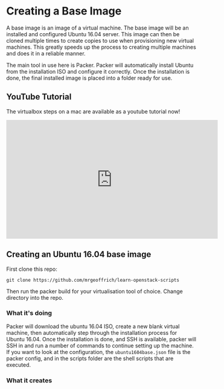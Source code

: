 # Creating a Base Image

A base image is an image of a virtual machine. The base image will be an installed and configured Ubuntu 16.04 server. This image can then be cloned multiple times to create copies to use when provisioning new virtual machines. This greatly speeds up the process to creating multiple machines and does it in a reliable manner.

The main tool in use here is Packer. Packer will automatically install Ubuntu from the installation ISO and configure it correctly. Once the installation is done, the final installed image is placed into a folder ready for use.

## YouTube Tutorial

The virtualbox steps on a mac are available as a youtube tutorial now!

<iframe width="560" height="315" src="https://www.youtube.com/embed/IDjibt2aLOQ?ecver=1" frameborder="0" allowfullscreen></iframe> <br/>

## Creating an Ubuntu 16.04 base image

First clone this repo:

```git clone https://github.com/mrgeoffrich/learn-openstack-scripts```

Then run the packer build for your virtualisation tool of choice. Change directory into the repo.

<div class="virtualbox" style="display: none">
Run: 
<code>packer build --only=virtualbox-iso ubuntu1604base.json</code>

</div>

<div class="fusion" style="display: none">
Run: 
<code>packer build --only=vmware-iso ubuntu1604base.json</code>

</div>

<div class="hyperv" style="display: none">
<p><b>Note</b> - You will need to set up an external Virtual Switch and set the variable in ubuntu1604base.json to match the name of this switch.</p>
Run: 
<code>packer build --only=hyperv-iso ubuntu1604base.json</code>

</div>

<div class="novisor" style="display: none">
<p>
Please select a preferred hypervisor using the dropdown at the top right.
</p>
</div>

### What it's doing

Packer will download the ubuntu 16.04 ISO, create a new blank virtual machine, then automatically step through the installation process for Ubuntu 16.04. Once the installation is done, and SSH is available, packer will SSH in and run a number of commands to continue setting up the machine. If you want to look at the configuration, the ```ubuntu1604base.json``` file is the packer config, and in the scripts folder are the shell scripts that are executed.

### What it creates

<div class="virtualbox" style="display: none">
There will be a virtualbox/base-ubuntu folder with the VirtualBox (ovf) virtual machine files inside.
</div>

<div class="fusion" style="display: none">
There will be a vmware/base-ubuntu folder with the VMware (vmx,vmdk) virtual machine files.
</div>

<div class="hyperv" style="display: none">
There will be a hyperv/base-ubuntu folder with the Hyper-V format virtual machine files.
</div>
